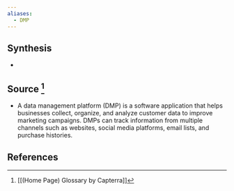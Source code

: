 ```yaml
---
aliases:
  - DMP
---
```

## Synthesis
- 
## Source [^1]
- A data management platform (DMP) is a software application that helps businesses collect, organize, and analyze customer data to improve marketing campaigns. DMPs can track information from multiple channels such as websites, social media platforms, email lists, and purchase histories.
## References

[^1]: [[(Home Page) Glossary by Capterra]]
